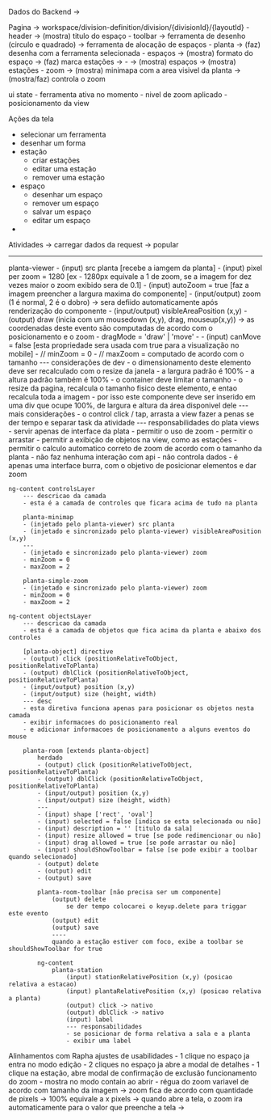 Dados do Backend
-> 

Pagina
-> workspace/division-definition/division/{divisionId}/{layoutId}
    - header
        -> (mostra) titulo do espaço
    - toolbar
        -> ferramenta de desenho (circulo e quadrado)
        -> ferramenta de alocação de espaços
    - planta
        -> (faz) desenha com a ferramenta selecionada
        - espaços
            -> (mostra) formato do espaço
            -> (faz) marca estações
            -> 
        - 
        -> (mostra) espaços
            -> (mostra) estações
        - zoom
            -> (mostra) minimapa com a area visivel da planta
            -> (mostra/faz) controla o zoom


ui state
    - ferramenta ativa no momento
    - nivel de zoom aplicado
    - posicionamento da view

Ações da tela
- selecionar um ferramenta
- desenhar um forma
- estação
    - criar estações
    - editar uma estação
    - remover uma estação
- espaço
    - desenhar um espaço
    - remover um espaço
    - salvar um espaço
    - editar um espaço
- 


Atividades
-> carregar dados da request
    -> popular 


------------------------------------------------

planta-viewer
    - (input) src planta [recebe a iamgem da planta]
    - (input) pixel per zoom = 1280 [ex - 1280px equivale a 1 de zoom, se a imagem for dez vezes maior o zoom exibido sera de 0.1]
    - (input) autoZoom = true [faz a imagem preencher a largura maxima do componente]
    - (input/output) zoom (1 é normal, 2 é o dobro)
        -> sera defiido automaticamente após renderização do componente
    - (input/output) visibleAreaPosition (x,y)
    - (output) draw (inicia com um mousedown (x,y), drag, mouseup(x,y))
        -> as coordenadas deste evento são computadas de acordo com o posicionamento e o zoom
    - dragMode = 'draw' | 'move'
    - 
    - (input) canMove = false [esta propriedade sera usada com true para a visualização no mobile]
    - // minZoom = 0
    - // maxZoom = computado de acordo com o tamanho
    --- considerações de dev
        - o dimensionamento deste elemento deve ser recalculado com o resize da janela
        - a largura padrão é 100%
        - a altura padrão também é 100%
        - o container deve limitar o tamanho
        - o resize da pagina, recalcula o tamanho fisico deste elemento, e entao recalcula toda a imagem
        - por isso este componente deve ser inserido em uma div que ocupe 100%, de largura e altura da área disponivel dele 
    --- mais considerações
        - o control click / tap, arrasta a view
            fazer a penas se der tempo e separar task da atividade
    --- responsabilidades do plata views
        - servir apenas de interface da plata
        - permitir o uso de zoom
        - permitir o arrastar
        - permitir a exibição de objetos na view, como as estações
        - permitir o calculo automatico correto de zoom de acordo com o tamanho da planta
        - não faz nenhuma interação com api
        - não controla dados
        - é apenas uma interface burra, com o objetivo de posicionar elementos e dar zoom

    ng-content controlsLayer
        --- descricao da camada
        - esta é a camada de controles que ficara acima de tudo na planta

        planta-minimap
        - (injetado pelo planta-viewer) src planta
        - (injetado e sincronizado pelo planta-viewer) visibleAreaPosition (x,y)
        ---
        - (injetado e sincronizado pelo planta-viewer) zoom
        - minZoom = 0
        - maxZoom = 2

        planta-simple-zoom
        - (injetado e sincronizado pelo planta-viewer) zoom
        - minZoom = 0
        - maxZoom = 2
    
    ng-content objectsLayer
        --- descricao da camada
        - esta é a camada de objetos que fica acima da planta e abaixo dos controles

        [planta-object] directive
        - (output) click (positionRelativeToObject, positionRelativeToPlanta)
        - (output) dblClick (positionRelativeToObject, positionRelativeToPlanta)
        - (input/output) position (x,y)
        - (input/output) size (height, width)
        --- desc
        - esta diretiva funciona apenas para posicionar os objetos nesta camada
        - exibir informacoes do posicionamento real
        - e adicionar informacoes de posicionamento a alguns eventos do mouse

        planta-room [extends planta-object]
            herdado
            - (output) click (positionRelativeToObject, positionRelativeToPlanta)
            - (output) dblClick (positionRelativeToObject, positionRelativeToPlanta)
            - (input/output) position (x,y)
            - (input/output) size (height, width)
            ---
            - (input) shape ['rect', 'oval']
            - (input) selected = false [indica se esta selecionada ou não]
            - (input) description = '' [titulo da sala]
            - (input) resize allowed = true [se pode redimencionar ou não]
            - (input) drag allowed = true [se pode arrastar ou não]
            - (input) shouldShowToolbar = false [se pode exibir a toolbar quando selecionado]
            - (output) delete
            - (output) edit
            - (output) save

            planta-room-toolbar [não precisa ser um componente]
                (output) delete
                    se der tempo colocarei o keyup.delete para triggar este evento
                (output) edit
                (output) save
                ----
                quando a estação estiver com foco, exibe a toolbar se shouldShowToolbar for true

            ng-content
                planta-station
                    (input) stationRelativePosition (x,y) (posicao relativa a estacao)
                    (input) plantaRelativePosition (x,y) (posicao relativa a planta)
                    (output) click -> nativo
                    (output) dblClick -> nativo
                    (input) label
                    --- responsabilidades
                    - se posicionar de forma relativa a sala e a planta
                    - exibir uma label



Alinhamentos com Rapha
    ajustes de usabilidades
        - 1 clique no espaço ja entra no modo edição
        - 2 cliques no espaço ja abre a modal de detalhes
        - 1 clique na estação, abre modal de confirmação de exclusão
    funcionamento do zoom
        - mostra no modo contain ao abrir
        - régua do zoom variavel de acordo com tamanho da imagem
            -> zoom fica de acordo com quantidade de pixels
            -> 100% equivale a x pixels
            -> quando abre a tela, o zoom ira automaticamente para o valor que preenche a tela
            -> 
    